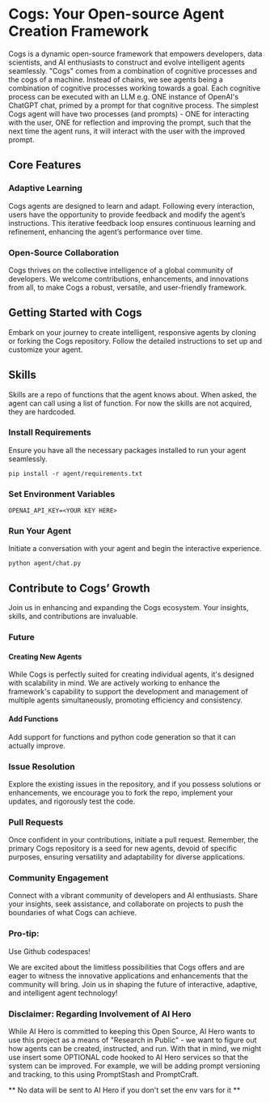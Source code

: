 # Cogs: Your Open-source Agent Creation Framework

Cogs is a dynamic open-source framework that empowers developers, data scientists, and AI enthusiasts to construct and evolve intelligent agents seamlessly. "Cogs" comes from a combination of cognitive processes and the cogs of a machine. Instead of chains, we see agents being a combination of cognitive processes working towards a goal. Each cognitive process can be executed with an LLM e.g. ONE instance of OpenAI's ChatGPT chat, primed by a prompt for that cognitive process. The simplest Cogs agent will have two processes (and prompts) - ONE for interacting with the user, ONE for reflection and improving the prompt, such that the next time the agent runs, it will interact with the user with the improved prompt.

## Core Features

### Adaptive Learning
Cogs agents are designed to learn and adapt. Following every interaction, users have the opportunity to provide feedback and modify the agent’s instructions. This iterative feedback loop ensures continuous learning and refinement, enhancing the agent’s performance over time.

### Open-Source Collaboration
Cogs thrives on the collective intelligence of a global community of developers. We welcome contributions, enhancements, and innovations from all, to make Cogs a robust, versatile, and user-friendly framework.

## Getting Started with Cogs
Embark on your journey to create intelligent, responsive agents by cloning or forking the Cogs repository. Follow the detailed instructions to set up and customize your agent.

## Skills
Skills are a repo of functions that the agent knows about. When asked, the agent can call using a list of function. For now the skills are not acquired, they are hardcoded. 

### Install Requirements
Ensure you have all the necessary packages installed to run your agent seamlessly.
```
pip install -r agent/requirements.txt
```

### Set Environment Variables
```
OPENAI_API_KEY=<YOUR KEY HERE>
```

### Run Your Agent
Initiate a conversation with your agent and begin the interactive experience.
```
python agent/chat.py
```

## Contribute to Cogs’ Growth
Join us in enhancing and expanding the Cogs ecosystem. Your insights, skills, and contributions are invaluable. 

### Future

#### Creating New Agents
While Cogs is perfectly suited for creating individual agents, it's designed with scalability in mind. We are actively working to enhance the framework's capability to support the development and management of multiple agents simultaneously, promoting efficiency and consistency.

#### Add Functions 
Add support for functions and python code generation so that it can actually improve. 

### Issue Resolution
Explore the existing issues in the repository, and if you possess solutions or enhancements, we encourage you to fork the repo, implement your updates, and rigorously test the code.

### Pull Requests
Once confident in your contributions, initiate a pull request. Remember, the primary Cogs repository is a seed for new agents, devoid of specific purposes, ensuring versatility and adaptability for diverse applications.

### Community Engagement
Connect with a vibrant community of developers and AI enthusiasts. Share your insights, seek assistance, and collaborate on projects to push the boundaries of what Cogs can achieve.

### Pro-tip:
Use Github codespaces!

We are excited about the limitless possibilities that Cogs offers and are eager to witness the innovative applications and enhancements that the community will bring. Join us in shaping the future of interactive, adaptive, and intelligent agent technology!

### Disclaimer: Regarding Involvement of AI Hero
While AI Hero is committed to keeping this Open Source, AI Hero wants to use this project as a means of "Research in Public" - we want to figure out how agents can be created, instructed, and run. With that in mind, we might use insert some OPTIONAL code hooked to AI Hero services so that the system can be improved. For example, we will be adding prompt versioning and tracking, to this using PromptStash and PromptCraft.

** No data will be sent to AI Hero if you don't set the env vars for it **
